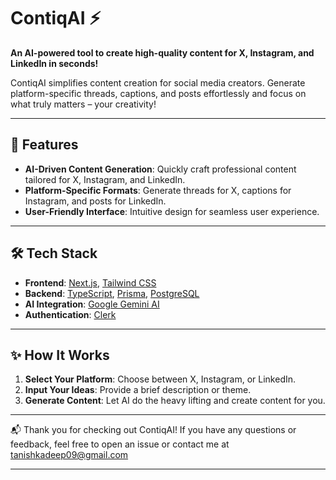 # ContiqAI ⚡

**An AI-powered tool to create high-quality content for X, Instagram, and LinkedIn in seconds!**

ContiqAI simplifies content creation for social media creators. Generate platform-specific threads, captions, and posts effortlessly and focus on what truly matters – your creativity!

---

## 🚀 Features

- **AI-Driven Content Generation**: Quickly craft professional content tailored for X, Instagram, and LinkedIn.
- **Platform-Specific Formats**: Generate threads for X, captions for Instagram, and posts for LinkedIn.
- **User-Friendly Interface**: Intuitive design for seamless user experience.

---

## 🛠️ Tech Stack

- **Frontend**: [Next.js](https://nextjs.org/), [Tailwind CSS](https://tailwindcss.com/)
- **Backend**: [TypeScript](https://www.typescriptlang.org/), [Prisma](https://www.prisma.io/), [PostgreSQL](https://www.postgresql.org/)
- **AI Integration**: [Google Gemini AI](https://ai.google/)
- **Authentication**: [Clerk](https://clerk.dev/)

---

## ✨ How It Works

1. **Select Your Platform**: Choose between X, Instagram, or LinkedIn.
2. **Input Your Ideas**: Provide a brief description or theme.
3. **Generate Content**: Let AI do the heavy lifting and create content for you.

---

📬 Thank you for checking out ContiqAI! If you have any questions or feedback, feel free to open an issue or contact me at tanishkadeep09@gmail.com

---
